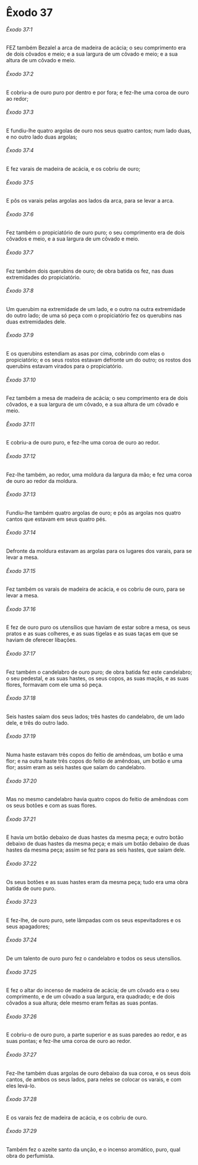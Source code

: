 # Êxodo 37

###### Êxodo 37:1

FEZ também Bezalel a arca de madeira de acácia; o seu comprimento era de dois côvados e meio; e a sua largura de um côvado e meio; e a sua altura de um côvado e meio.

###### Êxodo 37:2

E cobriu-a de ouro puro por dentro e por fora; e fez-lhe uma coroa de ouro ao redor;

###### Êxodo 37:3

E fundiu-lhe quatro argolas de ouro nos seus quatro cantos; num lado duas, e no outro lado duas argolas;

###### Êxodo 37:4

E fez varais de madeira de acácia, e os cobriu de ouro;

###### Êxodo 37:5

E pôs os varais pelas argolas aos lados da arca, para se levar a arca.

###### Êxodo 37:6

Fez também o propiciatório de ouro puro; o seu comprimento era de dois côvados e meio, e a sua largura de um côvado e meio.

###### Êxodo 37:7

Fez também dois querubins de ouro; de obra batida os fez, nas duas extremidades do propiciatório.

###### Êxodo 37:8

Um querubim na extremidade de um lado, e o outro na outra extremidade do outro lado; de uma só peça com o propiciatório fez os querubins nas duas extremidades dele.

###### Êxodo 37:9

E os querubins estendiam as asas por cima, cobrindo com elas o propiciatório; e os seus rostos estavam defronte um do outro; os rostos dos querubins estavam virados para o propiciatório.

###### Êxodo 37:10

Fez também a mesa de madeira de acácia; o seu comprimento era de dois côvados, e a sua largura de um côvado, e a sua altura de um côvado e meio.

###### Êxodo 37:11

E cobriu-a de ouro puro, e fez-lhe uma coroa de ouro ao redor.

###### Êxodo 37:12

Fez-lhe também, ao redor, uma moldura da largura da mão; e fez uma coroa de ouro ao redor da moldura.

###### Êxodo 37:13

Fundiu-lhe também quatro argolas de ouro; e pôs as argolas nos quatro cantos que estavam em seus quatro pés.

###### Êxodo 37:14

Defronte da moldura estavam as argolas para os lugares dos varais, para se levar a mesa.

###### Êxodo 37:15

Fez também os varais de madeira de acácia, e os cobriu de ouro, para se levar a mesa.

###### Êxodo 37:16

E fez de ouro puro os utensílios que haviam de estar sobre a mesa, os seus pratos e as suas colheres, e as suas tigelas e as suas taças em que se haviam de oferecer libações.

###### Êxodo 37:17

Fez também o candelabro de ouro puro; de obra batida fez este candelabro; o seu pedestal, e as suas hastes, os seus copos, as suas maçãs, e as suas flores, formavam com ele uma só peça.

###### Êxodo 37:18

Seis hastes saíam dos seus lados; três hastes do candelabro, de um lado dele, e três do outro lado.

###### Êxodo 37:19

Numa haste estavam três copos do feitio de amêndoas, um botão e uma flor; e na outra haste três copos do feitio de amêndoas, um botão e uma flor; assim eram as seis hastes que saíam do candelabro.

###### Êxodo 37:20

Mas no mesmo candelabro havia quatro copos do feitio de amêndoas com os seus botões e com as suas flores.

###### Êxodo 37:21

E havia um botão debaixo de duas hastes da mesma peça; e outro botão debaixo de duas hastes da mesma peça; e mais um botão debaixo de duas hastes da mesma peça; assim se fez para as seis hastes, que saíam dele.

###### Êxodo 37:22

Os seus botões e as suas hastes eram da mesma peça; tudo era uma obra batida de ouro puro.

###### Êxodo 37:23

E fez-lhe, de ouro puro, sete lâmpadas com os seus espevitadores e os seus apagadores;

###### Êxodo 37:24

De um talento de ouro puro fez o candelabro e todos os seus utensílios.

###### Êxodo 37:25

E fez o altar do incenso de madeira de acácia; de um côvado era o seu comprimento, e de um côvado a sua largura, era quadrado; e de dois côvados a sua altura; dele mesmo eram feitas as suas pontas.

###### Êxodo 37:26

E cobriu-o de ouro puro, a parte superior e as suas paredes ao redor, e as suas pontas; e fez-lhe uma coroa de ouro ao redor.

###### Êxodo 37:27

Fez-lhe também duas argolas de ouro debaixo da sua coroa, e os seus dois cantos, de ambos os seus lados, para neles se colocar os varais, e com eles levá-lo.

###### Êxodo 37:28

E os varais fez de madeira de acácia, e os cobriu de ouro.

###### Êxodo 37:29

Também fez o azeite santo da unção, e o incenso aromático, puro, qual obra do perfumista.

